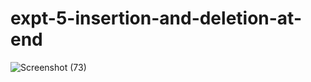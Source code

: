 # expt-5-insertion-and-deletion-at-end
![Screenshot (73)](https://github.com/DikshaMeena03/expt-5-insertion-and-deletion-at-end/assets/148327414/c2cb2b93-6966-44b9-afd2-e8a469453b5b)
